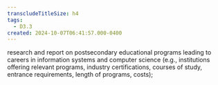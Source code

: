 ```yaml
---
transcludeTitleSize: h4
tags:
  - D3.3
created: 2024-10-07T06:41:57.000-0400
---
```

research and report on postsecondary educational programs leading to careers in information systems and computer science (e.g., institutions offering relevant programs, industry certifications, courses of study, entrance requirements, length of programs, costs);